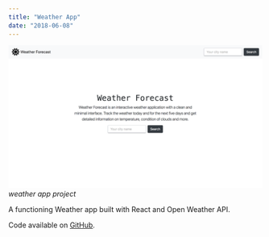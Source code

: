 ```yaml
---
title: "Weather App"
date: "2018-06-08"
---
```


![weather app project](./1.png)
_weather app project_

A functioning Weather app built with React and Open Weather API.

Code available on [GitHub](https://github.com/eneax/weather-app).
